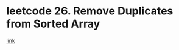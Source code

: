 # leetcode 26. Remove Duplicates from Sorted Array
[link](https://leetcode.com/problems/remove-duplicates-from-sorted-array/)
